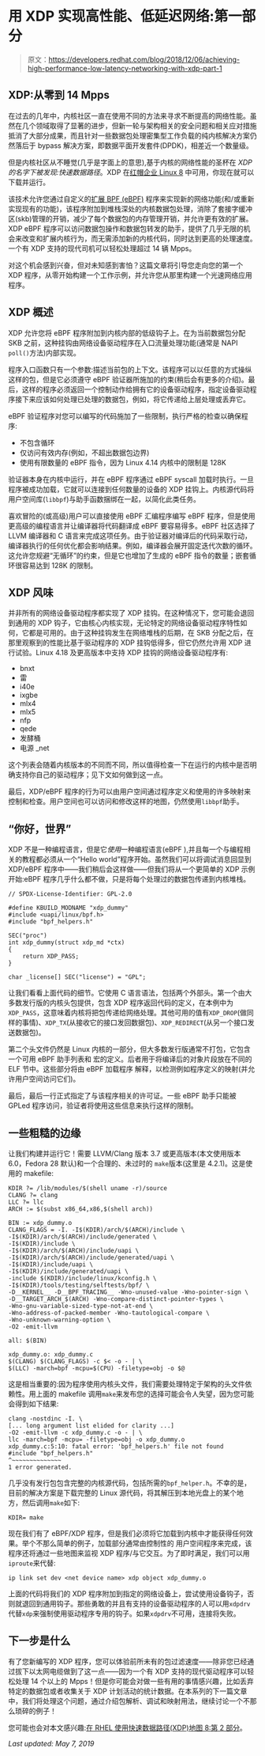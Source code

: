 # 用 XDP 实现高性能、低延迟网络:第一部分

> 原文：<https://developers.redhat.com/blog/2018/12/06/achieving-high-performance-low-latency-networking-with-xdp-part-1>

## XDP:从零到 14 Mpps

在过去的几年中，内核社区一直在使用不同的方法来寻求不断提高的网络性能。虽然在几个领域取得了显著的进步，但新一轮与架构相关的安全问题和相关应对措施抵消了大部分成果，而且针对一些数据包处理密集型工作负载的纯内核解决方案仍然落后于 bypass 解决方案，即数据平面开发套件(DPDK)，相差近一个数量级。

但是内核社区从不睡觉(几乎是字面上的意思),基于内核的网络性能的圣杯在 *XDP 的名字下被发现:快速数据路径*。XDP 在[红帽企业 Linux 8](https://wp.me/p8e0as-2rYd) 中可用，你现在就可以下载并运行。

该技术允许您通过自定义的[扩展 BPF (eBPF)](https://lwn.net/Articles/740157/) 程序来实现新的网络功能(和/或重新实现现有的功能)，该程序附加到堆栈深处的内核数据包处理，消除了套接字缓冲区(skb)管理的开销，减少了每个数据包的内存管理开销，并允许更有效的扩展。XDP eBPF 程序可以访问数据包操作和数据包转发的助手，提供了几乎无限的机会来改变和扩展内核行为，而无需添加新的内核代码，同时达到更高的处理速度。一个有 XDP 支持的现代司机可以轻松处理超过 14 辆 Mpps。

对这个机会感到兴奋，但对未知感到害怕？这篇文章将引导您走向您的第一个 XDP 程序，从零开始构建一个工作示例，并允许您从那里构建一个光速网络应用程序。

## XDP 概述

XDP 允许您将 eBPF 程序附加到内核内部的低级钩子上。在为当前数据包分配 SKB 之前，这种挂钩由网络设备驱动程序在入口流量处理功能(通常是 NAPI `poll()`方法)内部实现。

程序入口函数只有一个参数:描述当前包的上下文。该程序可以以任意的方式操纵这样的包，但是它必须遵守 eBPF 验证器所施加的约束(稍后会有更多的介绍)。最后，这样的程序必须返回一个控制动作给拥有它的设备驱动程序，指定设备驱动程序接下来应该如何处理已处理的数据包，例如，将它传递给上层处理或丢弃它。

eBPF 验证程序对您可以编写的代码施加了一些限制，执行严格的检查以确保程序:

*   不包含循环
*   仅访问有效内存(例如，不超出数据包边界)
*   使用有限数量的 eBPF 指令，因为 Linux 4.14 内核中的限制是 128K

验证器本身在内核中运行，并在 eBPF 程序通过 eBPF syscall 加载时执行。一旦程序被成功加载，它就可以连接到任何数量的设备的 XDP 挂钩上。内核源代码将用户空间库(`libbpf`)与助手函数捆绑在一起，以简化此类任务。

喜欢冒险的(或高级)用户可以直接使用 eBPF 汇编程序编写 eBPF 程序，但是使用更高级的编程语言并让编译器将代码翻译成 eBPF 要容易得多。eBPF 社区选择了 LLVM 编译器和 C 语言来完成这项任务。由于验证器对编译后的代码采取行动，编译器执行的任何优化都会影响结果。例如，编译器会展开固定迭代次数的循环。这允许您规避“无循环”的约束，但是它也增加了生成的 eBPF 指令的数量；嵌套循环很容易达到 128K 的限制。

## XDP 风味

并非所有的网络设备驱动程序都实现了 XDP 挂钩。在这种情况下，您可能会退回到通用的 XDP 钩子，它由核心内核实现，无论特定的网络设备驱动程序特性如何，它都是可用的。由于这种挂钩发生在网络堆栈的后期，在 SKB 分配之后，在那里观察到的性能比基于驱动程序的 XDP 挂钩低得多，但它仍然允许用 XDP 进行试验。Linux 4.18 及更高版本中支持 XDP 挂钩的网络设备驱动程序有:

*   bnxt
*   雷
*   i40e
*   ixgbe
*   mlx4
*   mlx5
*   nfp
*   qede
*   发酵桶
*   电源 _net

这个列表会随着内核版本的不同而不同，所以值得检查一下在运行的内核中是否明确支持你自己的驱动程序；见下文如何做到这一点。

最后，XDP/eBPF 程序的行为可以由用户空间通过程序定义和使用的许多映射来控制和检查。用户空间也可以访问和修改这样的地图，仍然使用`libbpf`助手。

## “你好，世界”

XDP 不是一种编程语言，但是它*使用*一种编程语言(eBPF ),并且每一个与编程相关的教程都必须从一个“Hello world”程序开始。虽然我们可以将调试消息回显到 XDP/eBPF 程序中——我们稍后会这样做——但我们将从一个更简单的 XDP 示例开始:eBPF 程序几乎什么都不做，只是将每个处理过的数据包传递到内核堆栈。

```
// SPDX-License-Identifier: GPL-2.0

#define KBUILD_MODNAME "xdp_dummy"
#include <uapi/linux/bpf.h>
#include "bpf_helpers.h"

SEC("proc")
int xdp_dummy(struct xdp_md *ctx)
{
    return XDP_PASS;
}

char _license[] SEC("license") = "GPL";

```

让我们看看上面代码的细节。它使用 C 语言语法，包括两个外部头。第一个由大多数发行版的内核头包提供，包含 XDP 程序返回代码的定义，在本例中为`XDP_PASS`，这意味着内核将把包传递给网络处理。其他可用的值有`XDP_DROP`(做同样的事情)、`XDP_TX`(从接收它的接口发回数据包)、`XDP_REDIRECT`(从另一个接口发送数据包)。

第二个头文件仍然是 Linux 内核的一部分，但大多数发行版通常不打包，它包含一个可用 eBPF 助手列表和
宏的定义。后者用于将编译后的对象片段放在不同的 ELF 节中。这些部分将由 eBPF 加载程序
解释，以检测例如程序定义的映射(并允许用户空间访问它们)。

最后，最后一行正式指定了与该程序相关的许可证。一些 eBPF 助手只能被 GPLed 程序访问，验证者将使用这些信息来执行这样的限制。

## 一些粗糙的边缘

让我们构建并运行它！需要 LLVM/Clang 版本 3.7 或更高版本(本文使用版本 6.0，Fedora 28 默认)和一个合理的、未过时的
`make`版本(这里是 4.2.1)。这是使用的 makefile:

```
KDIR ?= /lib/modules/$(shell uname -r)/source
CLANG ?= clang
LLC ?= llc
ARCH := $(subst x86_64,x86,$(shell arch))

BIN := xdp_dummy.o
CLANG_FLAGS = -I. -I$(KDIR)/arch/$(ARCH)/include \
-I$(KDIR)/arch/$(ARCH)/include/generated \
-I$(KDIR)/include \
-I$(KDIR)/arch/$(ARCH)/include/uapi \
-I$(KDIR)/arch/$(ARCH)/include/generated/uapi \
-I$(KDIR)/include/uapi \
-I$(KDIR)/include/generated/uapi \
-include $(KDIR)/include/linux/kconfig.h \
-I$(KDIR)/tools/testing/selftests/bpf/ \
-D__KERNEL__ -D__BPF_TRACING__ -Wno-unused-value -Wno-pointer-sign \
-D__TARGET_ARCH_$(ARCH) -Wno-compare-distinct-pointer-types \
-Wno-gnu-variable-sized-type-not-at-end \
-Wno-address-of-packed-member -Wno-tautological-compare \
-Wno-unknown-warning-option \
-O2 -emit-llvm

all: $(BIN)

xdp_dummy.o: xdp_dummy.c
$(CLANG) $(CLANG_FLAGS) -c $< -o - | \
$(LLC) -march=bpf -mcpu=$(CPU) -filetype=obj -o $@

```

这是相当重要的:因为程序使用内核头文件，我们需要处理特定于架构的头文件依赖性。用上面的 makefile 调用`make`来发布您的选择可能会令人失望，因为您可能会得到如下结果:

```
clang -nostdinc -I. \
[... long argument list elided for clarity ...]
-O2 -emit-llvm -c xdp_dummy.c -o - | \
llc -march=bpf -mcpu= -filetype=obj -o xdp_dummy.o
xdp_dummy.c:5:10: fatal error: 'bpf_helpers.h' file not found
#include "bpf_helpers.h"
^~~~~~~~~~~~~~~
1 error generated.

```

几乎没有发行包包含完整的内核源代码，包括所需的`bpf_helper.h`。不幸的是，目前的解决方案是下载完整的 Linux 源代码，将其解压到本地光盘上的某个地方，然后调用`make`如下:

```
KDIR= make

```

现在我们有了 eBPF/XDP 程序，但是我们必须将它加载到内核中才能获得任何效果。举个不那么简单的例子，加载部分通常由控制性的
用户空间程序来完成，该程序还将通过一些地图来监视 XDP 程序/与它交互。为了即时满足，我们可以用`iproute`来代替:

```
ip link set dev <net device name> xdp object xdp_dummy.o

```

上面的代码将我们的 XDP 程序附加到指定的网络设备上，尝试使用设备钩子，否则就退回到通用钩子。那些勇敢的并且有支持的设备驱动程序的人可以用`xdpdrv`代替`xdp`来强制使用驱动程序专用的钩子。如果`xdpdrv`不可用，连接将失败。

## 下一步是什么

有了您新编写的 XDP 程序，您可以体验前所未有的包过滤速度——除非您已经通过拔下以太网电缆做到了这一点——因为一个有 XDP 支持的现代驱动程序可以轻松处理 14 个以上的 Mpps！但是你可能会对做一些有用的事情感兴趣，比如丢弃特定的数据包或者收集关于 XDP 计划活动的统计数据。在本系列的下一篇文章中，我们将处理这个问题，通过介绍包解析、调试和映射用法，继续讨论一个不那么琐碎的例子！

您可能也会对本文感兴趣:[在 RHEL 使用快速数据路径(XDP)地图 8:第 2 部分](https://developers.redhat.com/blog/2018/12/17/using-xdp-maps-rhel8/)。

*Last updated: May 7, 2019*